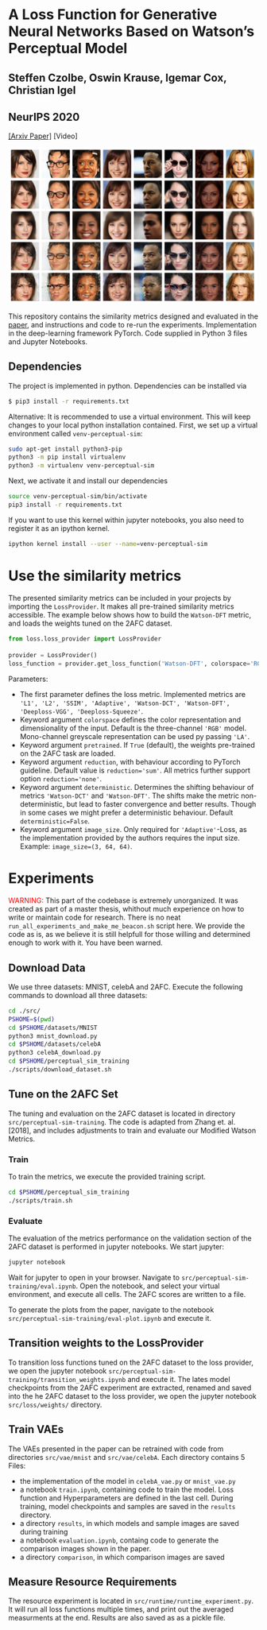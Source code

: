 # A Loss Function for Generative Neural Networks Based on Watson’s Perceptual Model

## Steffen Czolbe, Oswin Krause, Igemar Cox, Christian Igel
## NeurIPS 2020

[[Arxiv Paper]](https://arxiv.org/abs/2006.15057) [Video]

<img src='./img/titleimage.png' width=500>

This repository contains the similarity metrics designed and evaluated in the [paper](https://arxiv.org/abs/2006.15057), and instructions and code to re-run the experiments. Implementation in the deep-learning framework PyTorch. Code supplied in Python 3 files and Jupyter Notebooks.

## Dependencies
The project is implemented in python. Dependencies can be installed via
```bash
$ pip3 install -r requirements.txt
```
Alternative: It is recommended to use a virtual environment. This will keep changes to your local python installation contained. First, we set up a virtual environment called ``venv-perceptual-sim``:
```bash
sudo apt-get install python3-pip
python3 -m pip install virtualenv
python3 -m virtualenv venv-perceptual-sim
```
Next, we activate it and install our dependencies
```bash
source venv-perceptual-sim/bin/activate
pip3 install -r requirements.txt 
```
If you want to use this kernel within jupyter notebooks, you also need to register it as an ipython kernel.
```bash
ipython kernel install --user --name=venv-perceptual-sim
```

# Use the similarity metrics

The presented similarity metrics can be included in your projects by importing the ``LossProvider``. It makes all pre-trained similarity metrics accessible. The example below shows how to build the ``Watson-DFT`` metric, and loads the weights tuned on the 2AFC dataset. 

```python
from loss.loss_provider import LossProvider

provider = LossProvider()
loss_function = provider.get_loss_function('Watson-DFT', colorspace='RGB', pretrained=True, reduction='sum')
```

Parameters:

* The first parameter defines the loss metric. Implemented metrics are ``'L1', 'L2', 'SSIM', 'Adaptive', 'Watson-DCT', 'Watson-DFT', 'Deeploss-VGG', 'Deeploss-Squeeze'``. 
* Keyword argument ``colorspace`` defines the color representation and dimensionality of the input. Default is the three-channel ``'RGB'`` model. Mono-channel greyscale representation can be used py passing ``'LA'``. 
* Keyword argument ``pretrained``. If `True` (default), the weights pre-trained on the 2AFC task are loaded.
* Keyword argument ``reduction``, with behaviour according to PyTorch guideline. Default value is ``reduction='sum'``. All metrics further support option ``reduction='none'``.
* Keyword argument ``deterministic``. Determines the shifting behaviour of metrics ``'Watson-DCT'`` and ``'Watson-DFT'``. The shifts make the metric non-deterministic, but lead to faster convergence and better results. Though in some cases we might prefer a deterministic behaviour. Default ``deterministic=False``.
* Keyword argument ``image_size``. Only required for `'Adaptive'`-Loss, as the implementation provided by the authors requires the input size. Example: `image_size=(3, 64, 64)`.

# Experiments
<span style="color:red">WARNING:</span> This part of the codebase is extremely unorganized. It was created as part of a master thesis, whithout much experience on how to write or maintain code for research. There is no neat `run_all_experiments_and_make_me_beacon.sh` script here. We provide the code as is, as we believe it is still helpfull for those willing and determined enough to work with it. You have been warned.

## Download Data
We use three datasets: MNIST, celebA and 2AFC. Execute the following commands to download all three datasets:
```bash
cd ./src/
PSHOME=$(pwd)
cd $PSHOME/datasets/MNIST
python3 mnist_download.py
cd $PSHOME/datasets/celebA
python3 celebA_download.py
cd $PSHOME/perceptual_sim_training
./scripts/download_dataset.sh
```

## Tune on the 2AFC Set
The tuning and evaluation on the 2AFC dataset is located in directory `src/perceptual-sim-training`. The code is adapted from Zhang et. al. [2018], and includes adjustments to train and evaluate our Modified Watson Metrics. 
### Train
To train the metrics, we execute the provided training script.
```bash
cd $PSHOME/perceptual_sim_training
./scripts/train.sh
```

### Evaluate
The evaluation of the metrics performance on the validation section of the 2AFC dataset is performed in jupyter notebooks. We start jupyter:
```bash
jupyter notebook
```
Wait for jupyter to open in your browser. Navigate to ``src/perceptual-sim-training/eval.ipynb``. Open the notebook, and select your virtual environment, and execute all cells. The 2AFC scores are written to a file.

To generate the plots from the paper, navigate to the notebook ``src/perceptual-sim-training/eval-plot.ipynb`` and execute it.

## Transition weights to the LossProvider
To transition loss functions tuned on the 2AFC dataset to the loss provider, we open the jupyter notebook ``src/perceptual-sim-training/transition_weights.ipynb`` and execute it. The lates model checkpoints from the 2AFC experiment are extracted, renamed and saved into the he 2AFC dataset to the loss provider, we open the jupyter notebook ``src/loss/weights/`` directory.

## Train VAEs
The VAEs presented in the paper can be retrained with code from directories ``src/vae/mnist`` and ``src/vae/celebA``. Each directory contains 5 Files:
* the implementation of the model in `celebA_vae.py` or `mnist_vae.py` 
* a notebook  `train.ipynb`, containing code to train the model. Loss function and Hyperparameters are defined in the last cell. During training, model checkpoints and samples are saved in the `results` directory.
* a directory `results`, in which models and sample images are saved during training
* a notebook `evaluation.ipynb`, containg code to generate the comparison images shown in the paper.
* a directory `comparison`, in which comparison images are saved


## Measure Resource Requirements
The resource experiment is located in `src/runtime/runtime_experiment.py`. It will run all loss functions multiple times, and print out the averaged measurments at the end. Results are also saved as as a pickle file.


